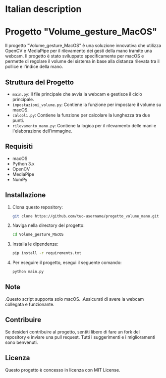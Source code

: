 # Italian description
# Progetto "Volume_gesture_MacOS"
Il progetto "Volume_gesture_MacOS" è una soluzione innovativa che utilizza OpenCV e MediaPipe per il rilevamento dei gesti della mano tramite una webcam. Il progetto è stato sviluppato specificamente per macOS e permette di regolare il volume del sistema in base alla distanza rilevata tra il pollice e l'indice della mano. 
## Struttura del Progetto

- `main.py`: Il file principale che avvia la webcam e gestisce il ciclo principale.
- `impostazioni_volume.py`: Contiene la funzione per impostare il volume su macOS.
- `calcoli.py`: Contiene la funzione per calcolare la lunghezza tra due punti.
- `rilevamento_mano.py`: Contiene la logica per il rilevamento delle mani e l'elaborazione dell'immagine.

## Requisiti

- macOS
- Python 3.x
- OpenCV
- MediaPipe
- NumPy

## Installazione

1. Clona questo repository:
   ```sh
   git clone https://github.com/tuo-username/progetto_volume_mano.git

2. Naviga nella directory del progetto:
   ```sh
   cd Volume_gesture_MacOS
   
3. Installa le dipendenze:
   ```sh
   pip install -r requirements.txt

4. Per eseguire il progetto, esegui il seguente comando:
   ```sh
   python main.py

## Note
.Questo script supporta solo macOS.
.Assicurati di avere la webcam collegata e funzionante.

## Contribuire
Se desideri contribuire al progetto, sentiti libero di fare un fork del repository e inviare una pull request. Tutti i suggerimenti e i miglioramenti sono benvenuti.

## Licenza
Questo progetto è concesso in licenza con MIT License.

   
   
